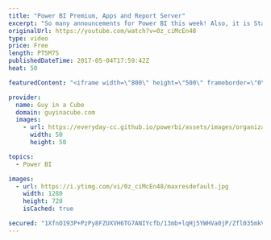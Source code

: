 ```yaml
---
title: "Power BI Premium, Apps and Report Server"
excerpt: "So many announcements for Power BI this week! Also, it is Star Wars day!!! May the 4th be with you!  Power BI Desktop May Feature Summary https://powerbi.microsoft.com/en-us/blog/power-bi-desktop-may-feature-summary/  Microsoft accelerates modern BI adoption with Power BI Premium https://powerbi.microsoft.com/en-us/blog/microsoft-accelerates-modern-bi-adoption-with-power-bi-premium/"
originalUrl: https://youtube.com/watch?v=0z_ciMcEn48
type: video
price: Free
length: PT5M7S
publishedDateTime: 2017-05-04T17:59:42Z
heat: 50

featuredContent: "<iframe width=\"800\" height=\"500\" frameborder=\"0\" src=\"https://www.youtube.com/embed/0z_ciMcEn48\" allow=\"accelerometer; autoplay; encrypted-media; gyroscope; picture-in-picture\" allowfullscreen></iframe>"

provider:
  name: Guy in a Cube
  domain: guyinacube.com
  images:
    - url: https://everyday-cc.github.io/powerbi/assets/images/organizations/guyinacube.com-50x50.jpg
      width: 50
      height: 50

topics:
  - Power BI

images:
  - url: https://i.ytimg.com/vi/0z_ciMcEn48/maxresdefault.jpg
    width: 1280
    height: 720
    isCached: true

secured: "1XfnO193P+PzPy8FZUXVH6TG7ANIYcfb/13mb+lqHj5YWHVa0jP/Zfl035mkVsttQi1qM5DDiqLmi+848SDn/KHdQ1FGavNrKo67p4dCpAEDQROZ78mCNp1WtIRSqAo4pUDiHIEIj6WCVftHmoA29kQSkCnzeebYyEdPXVFVSJ9W0uO1XIKfqG9ON3kOQp2ifbNxiMnZdYU4CmyPoUJDh6ICgFn54YM/OjrrHJvNK9DUrrQwHtxa5QtlaGzslufSTywespCcWAcSeIPdsuETWtdCxHdtLzult/qE7h0ylftk5T3Y2Hgyf1293088dZqi5OLMSPlf2tcn480tzAPK6aS6e3cWHIBvSgrWS/bGTjXdqprxmYcAsiTJG1/f4huHGCJnPnPEGm4cPC/Ov5inHdQYPtR+sKvoTMrl/s6FifM=;8fXU8D1Vf8dElKMCoNDkeQ=="
---
```


